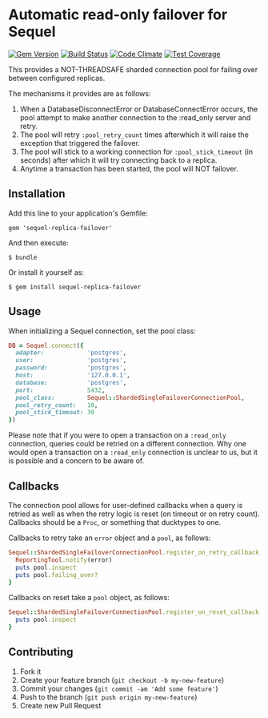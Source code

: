 # Automatic read-only failover for Sequel

[![Gem Version](https://badge.fury.io/rb/sequel-replica-failover.png)](http://badge.fury.io/rb/sequel-replica-failover)
[![Build Status](https://travis-ci.org/wanelo/sequel-replica-failover.svg?branch=master)](https://travis-ci.org/wanelo/sequel-replica-failover)
[![Code Climate](https://codeclimate.com/github/wanelo/sequel-replica-failover/badges/gpa.svg)](https://codeclimate.com/github/wanelo/sequel-replica-failover)
[![Test Coverage](https://codeclimate.com/github/wanelo/sequel-replica-failover/badges/coverage.svg)](https://codeclimate.com/github/wanelo/sequel-replica-failover/coverage)

This provides a NOT-THREADSAFE sharded connection pool for failing over between configured replicas.

The mechanisms it provides are as follows:

1. When a DatabaseDisconnectError or DatabaseConnectError occurs, the pool attempt to make another connection to the
   :read_only server and retry.
2. The pool will retry `:pool_retry_count` times afterwhich it will raise the exception that triggered the failover.
3. The pool will stick to a working connection for `:pool_stick_timeout` (in seconds) after which it will
   try connecting back to a replica.
4. Anytime a transaction has been started, the pool will NOT failover.

## Installation

Add this line to your application's Gemfile:

    gem 'sequel-replica-failover'

And then execute:

    $ bundle

Or install it yourself as:

    $ gem install sequel-replica-failover

## Usage

When initializing a Sequel connection, set the pool class:

```ruby
DB = Sequel.connect({
  adapter:            'postgres',
  user:               'postgres',
  password:           'postgres',
  host:               '127.0.0.1',
  database:           'postgres',
  port:               5432,
  pool_class:         Sequel::ShardedSingleFailoverConnectionPool,
  pool_retry_count:   10,
  pool_stick_timeout: 30
})
```

Please note that if you were to open a transaction on a `:read_only` connection,
queries could be retried on a different connection. Why one would open a transaction
on a `:read_only` connection is unclear to us, but it is possible and a concern to
be aware of.

## Callbacks

The connection pool allows for user-defined callbacks when a query is retried as well
as when the retry logic is reset (on timeout or on retry count). Callbacks should be
a `Proc`, or something that ducktypes to one.

Callbacks to retry take an `error` object and a `pool`, as follows:

```ruby
Sequel::ShardedSingleFailoverConnectionPool.register_on_retry_callback ->(error, pool) {
  ReportingTool.notify(error)
  puts pool.inspect
  puts pool.failing_over?
}
```

Callbacks on reset take a `pool` object, as follows:

```ruby
Sequel::ShardedSingleFailoverConnectionPool.register_on_reset_callback ->(pool) {
  puts pool.inspect
}
```

## Contributing

1. Fork it
2. Create your feature branch (`git checkout -b my-new-feature`)
3. Commit your changes (`git commit -am 'Add some feature'`)
4. Push to the branch (`git push origin my-new-feature`)
5. Create new Pull Request
